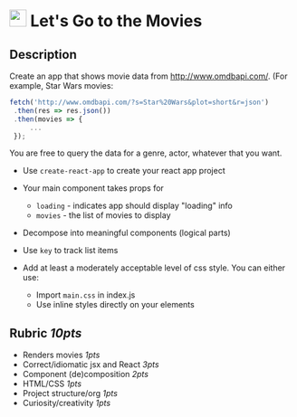 <img src="https://cloud.githubusercontent.com/assets/478864/22186847/68223ce6-e0b1-11e6-8a62-0e3edc96725e.png" width=30> Let's Go to the Movies
===

## Description

Create an app that shows movie data from http://www.omdbapi.com/. (For example, Star Wars movies:

```js
fetch('http://www.omdbapi.com/?s=Star%20Wars&plot=short&r=json')
 .then(res => res.json())
 .then(movies => {
     ...
 });
```
 
You are free to query the data for a genre, actor, whatever that you want.

* Use `create-react-app` to create your react app project

* Your main component takes props for
  * `loading` - indicates app should display "loading" info
  * `movies` - the list of movies to display
 
* Decompose into meaningful components (logical parts)

* Use `key` to track list items

* Add at least a moderately acceptable level of css style. You can either use:
  * Import `main.css` in index.js
  * Use inline styles directly on your elements

## Rubric *10pts*

* Renders movies *1pts*
* Correct/idiomatic jsx and React *3pts*
* Component (de)composition *2pts*
* HTML/CSS *1pts*
* Project structure/org *1pts*
* Curiosity/creativity *1pts*
